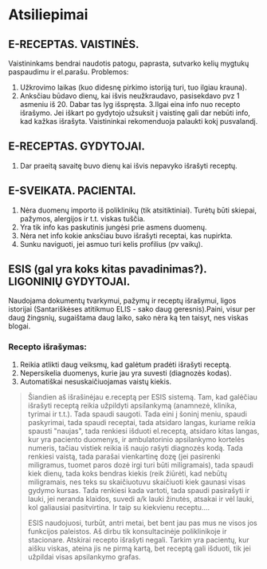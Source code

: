 # Atsiliepimai

## E-RECEPTAS. VAISTINĖS.
Vaistininkams bendrai naudotis patogu, paprasta, sutvarko kelių mygtukų paspaudimu ir el.parašu.
Problemos:
1. Užkrovimo laikas (kuo didesnę pirkimo istoriją turi, tuo ilgiau krauna).
2. Anksčiau būdavo dienų, kai išvis neužkraudavo, pasisekdavo pvz 1 asmeniu iš 20. Dabar tas lyg išspręsta.
3.Ilgai eina info nuo recepto išrašymo. Jei iškart po gydytojo užsuksit į vaistinę gali dar nebūti info, kad kažkas išrašyta. Vaistininkai rekomenduoja palaukti kokį pusvalandį.

## E-RECEPTAS. GYDYTOJAI.
1. Dar praeitą savaitę buvo dienų kai išvis nepavyko išrašyti receptų.

## E-SVEIKATA. PACIENTAI.
1. Nėra duomenų importo iš poliklinikų (tik atsitiktiniai). Turėtų būti skiepai, pažymos, alergijos ir t.t. viskas tuščia.
2. Yra tik info kas paskutinis jungėsi prie asmens duomenų. 
3. Nėra net info kokie anksčiau buvo išrašyti receptai, kas nupirkta.
4. Sunku naviguoti, jei asmuo turi kelis profilius (pv vaikų).

## ESIS (gal yra koks kitas pavadinimas?). LIGONINIŲ GYDYTOJAI.
Naudojama dokumentų tvarkymui, pažymų ir receptų išrašymui, ligos istorijai (Santariškėses atitikmuo ELIS - sako daug geresnis).Paini, visur per daug žingsnių, sugaištama daug laiko, sako nėra ką ten taisyt, nes viskas blogai.

### Recepto išrašymas:
1. Reikia atlikti daug veiksmų, kad galėtum pradėti išrašyti receptą.
2. Nepersikelia duomenys, kurie jau yra suvesti (diagnozės kodas).
3. Automatiškai nesuskaičiuojamas vaistų kiekis.

> Šiandien aš išrašinėjau e.receptą per ESIS sistemą. Tam, kad galėčiau išrašyti receptą reikia užpildyti apsilankymą (anamnezė, klinika, tyrimai ir t.t.). Tada spaudi saugoti. Tada eini į šoninį meniu, spaudi paskyrimai, tada spaudi receptai, tada atsidaro langas, kuriame reikia spausti "naujas", tada renkiesi išduoti el.receptą, atsidaro kitas langas, kur yra paciento duomenys, ir ambulatorinio apsilankymo kortelės numeris, tačiau vistiek reikia iš naujo rašyti diagnozės kodą. Tada renkiesi vaistą, tada parašai vienkartinę dozę (jei pasirenki miligramus, tuomet paros dozė irgi turi būti miligramais), tada spaudi kiek dienų, tada koks bendras kiekis (reik žiūrėti, kad nebūtų miligramais, nes teks su skaičiuotuvu skaičiuoti kiek gaunasi visas gydymo kursas. Tada renkiesi kada vartoti, tada spaudi pasirašyti ir lauki, jei neranda klaidos, suvedi a/k lauki žinutės, atsakai ir vėl lauki, kol galiausiai pasitvirtina. Ir taip su kiekvienu receptu....
> 
> ESIS naudojuosi, turbūt, antri metai, bet bent jau pas mus ne visos jos funkcijos paleistos. Aš dirbu tik konsultacinėje poliklinikoje ir stacionare. Atskirai recepto išrašyti negali. Tarkim yra pacientų, kur aišku viskas, ateina jis ne pirmą kartą, bet receptą gali išduoti, tik jei užpildai visas apsilankymo grafas.
